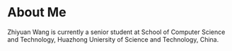 # About Me
  Zhiyuan Wang is currently a senior student at School of Computer Science and Technology, Huazhong Uniersity of Science and Technology, China.


